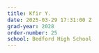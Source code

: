 ```yaml
---
title: Kfir Y.
date: 2025-03-29 17:31:00 Z
grad-year: 2028
order-number: 25
school: Bedford High School
---
```


